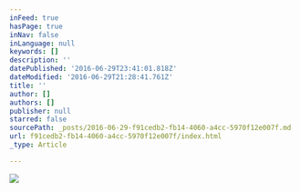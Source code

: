```yaml
---
inFeed: true
hasPage: true
inNav: false
inLanguage: null
keywords: []
description: ''
datePublished: '2016-06-29T23:41:01.818Z'
dateModified: '2016-06-29T21:28:41.761Z'
title: ''
author: []
authors: []
publisher: null
starred: false
sourcePath: _posts/2016-06-29-f91cedb2-fb14-4060-a4cc-5970f12e007f.md
url: f91cedb2-fb14-4060-a4cc-5970f12e007f/index.html
_type: Article

---
```

![](https://the-grid-user-content.s3-us-west-2.amazonaws.com/74cc50fd-2b74-436a-adc7-606d9961b436.jpg)